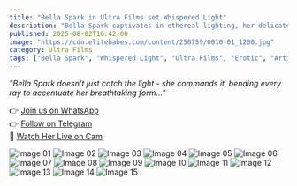 ```yaml
---
title: "Bella Spark in Ultra Films set Whispered Light"
description: "Bella Spark captivates in ethereal lighting, her delicate features and sensual poses creating a mesmerizing dance of shadows and desire."
published: 2025-08-02T16:42:00
image: "https://cdn.elitebabes.com/content/250759/0010-01_1200.jpg"
category: Ultra Films
tags: ["Bella Spark", "Whispered Light", "Ultra Films", "Erotic", "Artistic Nude"]
---
```


*"Bella Spark doesn't just catch the light - she commands it, bending every ray to accentuate her breathtaking form..."*

👉 [Join us on WhatsApp](https://redirecting-kappa.vercel.app/)  
👉 [Follow on Telegram](https://redirecting-kappa.vercel.app/)  
🔞 [Watch Her Live on Cam](https://redirecting-kappa.vercel.app/)  

![Image 01](https://cdn.elitebabes.com/content/250759/0010-01_1200.jpg)
![Image 02](https://cdn.elitebabes.com/content/250759/0010-02_1200.jpg)
![Image 03](https://cdn.elitebabes.com/content/250759/0010-03_1200.jpg)
![Image 04](https://cdn.elitebabes.com/content/250759/0010-04_1200.jpg)
![Image 05](https://cdn.elitebabes.com/content/250759/0010-05_1200.jpg)
![Image 06](https://cdn.elitebabes.com/content/250759/0010-06_1200.jpg)
![Image 07](https://cdn.elitebabes.com/content/250759/0010-07_1200.jpg)
![Image 08](https://cdn.elitebabes.com/content/250759/0010-08_1200.jpg)
![Image 09](https://cdn.elitebabes.com/content/250759/0010-09_1200.jpg)
![Image 10](https://cdn.elitebabes.com/content/250759/0010-10_1200.jpg)
![Image 11](https://cdn.elitebabes.com/content/250759/0010-11_1200.jpg)
![Image 12](https://cdn.elitebabes.com/content/250759/0010-12_1200.jpg)
![Image 13](https://cdn.elitebabes.com/content/250759/0010-13_1200.jpg)
![Image 14](https://cdn.elitebabes.com/content/250759/0010-14_1200.jpg)
![Image 15](https://cdn.elitebabes.com/content/250759/0010-15_1800.jpg)